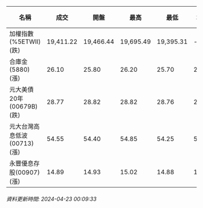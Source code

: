 | 名稱 | 成交 | 開盤 | 最高 | 最低 | 均價 | 成交金額(億) | 昨收 | 漲跌幅 | 漲跌 | 總量 | 昨量 | 振幅 |
| -------- | -------- | -------- | -------- |-------- | -------- | -------- |-------- |-------- |-------- | -------- | -------- |-------- |
|加權指數(%5ETWII) (跌)|19,411.22|19,466.44|19,695.49|19,395.31|-|4,817.75|19,527.12|0.59%|115.90|10,150,358|0|1.54%|
|合庫金(5880) (漲)|26.10|25.80|26.20|25.70|26.07|3.16|25.60|1.95%|0.50|12,105|23,077|1.95%|
|元大美債20年(00679B) (跌)|28.77|28.82|28.82|28.76|28.78|12.99|29.01|0.83%|0.24|45,127|79,172|0.21%|
|元大台灣高息低波(00713) (漲)|54.55|54.40|54.85|54.25|54.54|3.46|54.40|0.28%|0.15|6,350|11,829|1.10%|
|永豐優息存股(00907) (漲)|14.89|14.93|15.02|14.88|14.94|0.651|14.71|1.22%|0.18|4,357|6,513|0.95%|
###### 資料更新時間: 2024-04-23 00:09:33